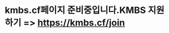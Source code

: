 # kmbs.cf<!-- Channel Plugin Scripts --><script> (function() { var w = window; if (w.ChannelIO) { return (window.console.error || window.console.log || function(){})('ChannelIO script included twice.'); } var ch = function() { ch.c(arguments); }; ch.q = []; ch.c = function(args) { ch.q.push(args); }; w.ChannelIO = ch; function l() { if (w.ChannelIOInitialized) { return; } w.ChannelIOInitialized = true; var s = document.createElement('script'); s.type = 'text/javascript'; s.async = true; s.src = 'https://cdn.channel.io/plugin/ch-plugin-web.js'; s.charset = 'UTF-8'; var x = document.getElementsByTagName('script')[0]; x.parentNode.insertBefore(s, x); } if (document.readyState === 'complete') { l(); } else if (window.attachEvent) { window.attachEvent('onload', l); } else { window.addEventListener('DOMContentLoaded', l, false); window.addEventListener('load', l, false); } })(); ChannelIO('boot', { "pluginKey": "55b65b68-0de8-4145-9ec1-7819a93a91a0" });</script><!-- End Channel Plugin -->페이지 준비중입니다.KMBS 지원하기 => <a href="https://kmbs.cf/join">https://kmbs.cf/join</a>
